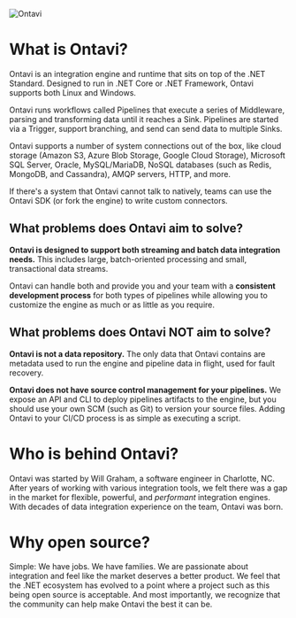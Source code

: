 ![Ontavi](/images/mark-big.png)
# What is Ontavi?

Ontavi is an integration engine and runtime that sits on top of the .NET Standard. Designed to run in .NET Core or .NET Framework, Ontavi supports both Linux and Windows. 

Ontavi runs workflows called Pipelines that execute a series of Middleware, parsing and transforming data until it reaches a Sink. Pipelines are started via a Trigger, support branching, and send can send data to multiple Sinks. 

Ontavi supports a number of system connections out of the box, like cloud storage (Amazon S3, Azure Blob Storage, Google Cloud Storage), Microsoft SQL Server, Oracle, MySQL/MariaDB, NoSQL databases (such as Redis, MongoDB, and Cassandra), AMQP servers, HTTP, and more. 

If there's a system that Ontavi cannot talk to natively, teams can use the Ontavi SDK (or fork the engine) to write custom connectors.

## What problems does Ontavi aim to solve?

**Ontavi is designed to support both streaming and batch data integration needs.** This includes large, batch-oriented processing and small, transactional data streams. 

Ontavi can handle both and provide you and your team with a **consistent development process** for both types of pipelines while allowing you to customize the engine as much or as little as you require.

## What problems does Ontavi NOT aim to solve?

**Ontavi is not a data repository.** The only data that Ontavi contains are metadata used to run the engine and pipeline data in flight, used for fault recovery.

**Ontavi does not have source control management for your pipelines.** We expose an API and CLI to deploy pipelines artifacts to the engine, but you should use your own SCM (such as Git) to version your source files. Adding Ontavi to your CI/CD process is as simple as executing a script.

# Who is behind Ontavi?

Ontavi was started by Will Graham, a software engineer in Charlotte, NC. After years of working with various integration tools, we felt there was a gap in the market for flexible, powerful, and *performant* integration engines. With decades of data integration experience on the team, Ontavi was born.

# Why open source?

Simple: We have jobs. We have families. We are passionate about integration and feel like the market deserves a better product. We feel that the .NET ecosystem has evolved to a point where a project such as this being open source is acceptable. And most importantly, we recognize that the community can help make Ontavi the best it can be.